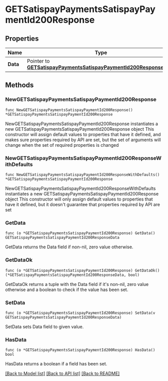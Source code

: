 # GETSatispayPaymentsSatispayPaymentId200Response

## Properties

Name | Type | Description | Notes
------------ | ------------- | ------------- | -------------
**Data** | Pointer to [**GETSatispayPaymentsSatispayPaymentId200ResponseData**](GETSatispayPaymentsSatispayPaymentId200ResponseData.md) |  | [optional] 

## Methods

### NewGETSatispayPaymentsSatispayPaymentId200Response

`func NewGETSatispayPaymentsSatispayPaymentId200Response() *GETSatispayPaymentsSatispayPaymentId200Response`

NewGETSatispayPaymentsSatispayPaymentId200Response instantiates a new GETSatispayPaymentsSatispayPaymentId200Response object
This constructor will assign default values to properties that have it defined,
and makes sure properties required by API are set, but the set of arguments
will change when the set of required properties is changed

### NewGETSatispayPaymentsSatispayPaymentId200ResponseWithDefaults

`func NewGETSatispayPaymentsSatispayPaymentId200ResponseWithDefaults() *GETSatispayPaymentsSatispayPaymentId200Response`

NewGETSatispayPaymentsSatispayPaymentId200ResponseWithDefaults instantiates a new GETSatispayPaymentsSatispayPaymentId200Response object
This constructor will only assign default values to properties that have it defined,
but it doesn't guarantee that properties required by API are set

### GetData

`func (o *GETSatispayPaymentsSatispayPaymentId200Response) GetData() GETSatispayPaymentsSatispayPaymentId200ResponseData`

GetData returns the Data field if non-nil, zero value otherwise.

### GetDataOk

`func (o *GETSatispayPaymentsSatispayPaymentId200Response) GetDataOk() (*GETSatispayPaymentsSatispayPaymentId200ResponseData, bool)`

GetDataOk returns a tuple with the Data field if it's non-nil, zero value otherwise
and a boolean to check if the value has been set.

### SetData

`func (o *GETSatispayPaymentsSatispayPaymentId200Response) SetData(v GETSatispayPaymentsSatispayPaymentId200ResponseData)`

SetData sets Data field to given value.

### HasData

`func (o *GETSatispayPaymentsSatispayPaymentId200Response) HasData() bool`

HasData returns a boolean if a field has been set.


[[Back to Model list]](../README.md#documentation-for-models) [[Back to API list]](../README.md#documentation-for-api-endpoints) [[Back to README]](../README.md)


